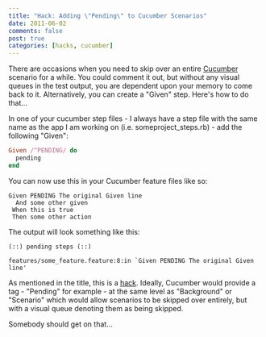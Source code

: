 ```yaml
--- 
title: "Hack: Adding \"Pending\" to Cucumber Scenarios"
date: 2011-06-02
comments: false
post: true
categories: [hacks, cucumber]
---
```


There are occasions when you need to skip over an entire [Cucumber](http://cukes.info) scenario for a while. You could comment it out, but without any visual queues in the test output, you are dependent upon your memory to come back to it. Alternatively, you can create a "Given" step. Here's how to do that...

In one of your cucumber step files - I always have a step file with the same name as the app I am working on (i.e. someproject_steps.rb) - add the following "Given":

``` ruby
Given /^PENDING/ do
  pending
end
```

You can now use this in your Cucumber feature files like so:

```
Given PENDING The original Given line
  And some other given
 When this is true
 Then some other action
```

The output will look something like this:

```
(::) pending steps (::)

features/some_feature.feature:8:in `Given PENDING The original Given line'
```

As mentioned in the title, this is a [hack](http://en.wikipedia.org/wiki/Hack_\(computer_science\)#In_computer_science). Ideally, Cucumber would provide a tag - "Pending" for example - at the same level as "Background" or "Scenario" which would allow scenarios to be skipped over entirely, but with a visual queue denoting them as being skipped.

Somebody should get on that...
